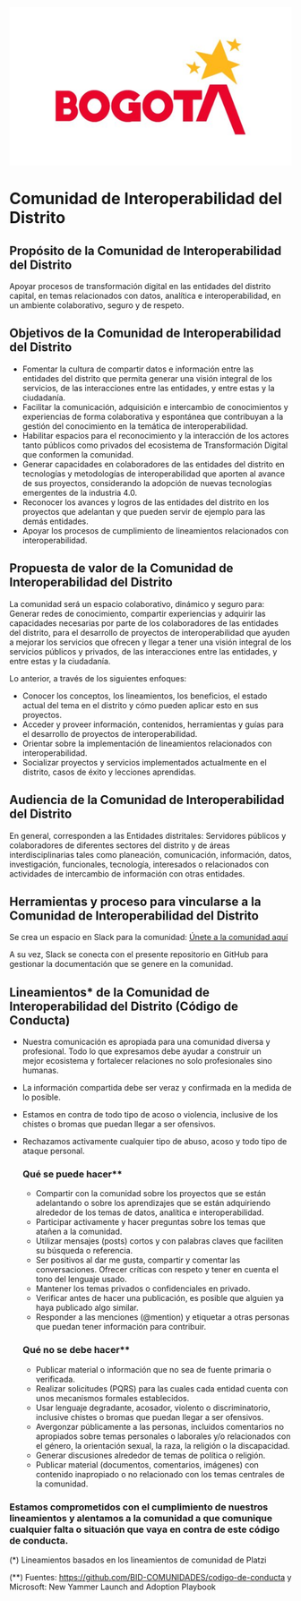 ![](imagenes/logo-bogota.jpg#center)

# Comunidad de Interoperabilidad del Distrito

## Propósito de la Comunidad de Interoperabilidad del Distrito
Apoyar procesos de transformación digital en las entidades del distrito capital, en temas relacionados con datos, analítica e interoperabilidad, en un ambiente colaborativo, seguro y de respeto.

## Objetivos de la Comunidad de Interoperabilidad del Distrito
- Fomentar la cultura de compartir datos e información entre las entidades del distrito que permita generar una visión integral de los servicios, de las interacciones entre las entidades, y entre estas y la ciudadanía.
- Facilitar la comunicación, adquisición e intercambio de conocimientos y experiencias de forma colaborativa y espontánea que contribuyan a la gestión del conocimiento en la temática de interoperabilidad.
- Habilitar espacios para el reconocimiento y la interacción de los actores tanto públicos como privados del ecosistema de Transformación Digital que conformen la comunidad.
- Generar capacidades en colaboradores de las entidades del distrito en tecnologías y metodologías de interoperabilidad que aporten al avance de sus proyectos, considerando la adopción de nuevas tecnologías emergentes de la industria 4.0.
- Reconocer los avances y logros de las entidades del distrito en los proyectos que adelantan y que pueden servir de ejemplo para las demás entidades.
- Apoyar los procesos de cumplimiento de lineamientos relacionados con interoperabilidad.

## Propuesta de valor de la Comunidad de Interoperabilidad del Distrito
La comunidad será un espacio colaborativo, dinámico y seguro para: Generar redes de conocimiento, compartir experiencias y adquirir las capacidades necesarias por parte de los colaboradores de las entidades del distrito, para el desarrollo de proyectos de interoperabilidad que ayuden a mejorar los servicios que ofrecen y llegar a tener una visión integral de los servicios públicos y privados, de las interacciones entre las entidades, y entre estas y la ciudadanía.

Lo anterior, a través de los siguientes enfoques:

- Conocer los conceptos, los lineamientos, los beneficios, el estado actual del tema en el distrito y cómo pueden aplicar esto en sus proyectos.
- Acceder y proveer información, contenidos, herramientas y guías para el desarrollo de proyectos de interoperabilidad.
- Orientar sobre la implementación de lineamientos relacionados con interoperabilidad.
- Socializar proyectos y servicios implementados actualmente en el distrito, casos de éxito y lecciones aprendidas.

## Audiencia de la Comunidad de Interoperabilidad del Distrito
En general, corresponden a las Entidades distritales: Servidores públicos y colaboradores de diferentes sectores del distrito y de áreas interdisciplinarias tales como planeación, comunicación, información, datos, investigación, funcionales, tecnología, interesados o relacionados con actividades de intercambio de información con otras entidades. 

## Herramientas y proceso para vincularse a la Comunidad de Interoperabilidad del Distrito 
Se crea un espacio en Slack para la comunidad: [Únete a la comunidad aquí](https://join.slack.com/t/comunidaddeanaltica/shared_invite/zt-184wrvjno-reoqs~pCw0HTn5BLaPmM5Q)

A su vez, Slack se conecta con el presente repositorio en GitHub para gestionar la documentación que se genere en la comunidad.

## Lineamientos* de la Comunidad de Interoperabilidad del Distrito (Código de Conducta)
- Nuestra comunicación es apropiada para una comunidad diversa y profesional. Todo lo que expresamos debe ayudar a construir un mejor ecosistema y fortalecer relaciones no solo profesionales sino humanas.
- La información compartida debe ser veraz y confirmada en la medida de lo posible.
- Estamos en contra de todo tipo de acoso o violencia, inclusive de los chistes o bromas que puedan llegar a ser ofensivos. 
- Rechazamos activamente cualquier tipo de abuso, acoso y todo tipo de ataque personal.

  ### Qué se puede hacer**
  - Compartir con la comunidad sobre los proyectos que se están adelantando o sobre los aprendizajes que se están adquiriendo alrededor de los temas de datos, analítica e interoperabilidad.
  - Participar activamente y hacer preguntas sobre los temas que atañen a la comunidad.  
  - Utilizar mensajes (posts) cortos y con palabras claves que faciliten su búsqueda o referencia.
  - Ser positivos al dar me gusta, compartir y comentar las conversaciones. Ofrecer críticas con respeto y tener en cuenta el tono del lenguaje usado.  
  - Mantener los temas privados o confidenciales en privado. 
  - Verificar antes de hacer una publicación, es posible que alguien ya haya publicado algo similar.
  - Responder a las menciones (@mention) y etiquetar a otras personas que puedan tener información para contribuir.

  ### Qué no se debe hacer**
  - Publicar material o información que no sea de fuente primaria o verificada.
  - Realizar solicitudes (PQRS) para las cuales cada entidad cuenta con unos mecanismos formales establecidos.
  - Usar lenguaje degradante, acosador, violento o discriminatorio, inclusive chistes o bromas que puedan llegar a ser ofensivos.  
  - Avergonzar públicamente a las personas, incluidos comentarios no apropiados sobre temas personales o laborales y/o relacionados con el género, la orientación sexual, la raza, la religión o la discapacidad.
  - Generar discusiones alrededor de temas de política o religión.
  - Publicar material (documentos, comentarios, imágenes) con contenido inapropiado o no relacionado con los temas centrales de la comunidad.

### Estamos comprometidos con el cumplimiento de nuestros lineamientos y alentamos a la comunidad a que comunique cualquier falta o situación que vaya en contra de este código de conducta.

(*) Lineamientos basados en los lineamientos de comunidad de Platzi

(**) Fuentes: https://github.com/BID-COMUNIDADES/codigo-de-conducta y Microsoft: New Yammer Launch and Adoption Playbook
